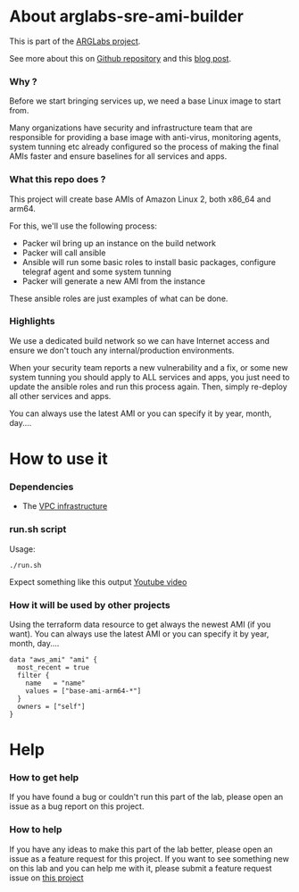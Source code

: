 # About arglabs-sre-ami-builder

This is part of the [ARGLabs project](https://www.arglabs.com.br).

See more about this on [Github repository](https://github.com/ARGLabs/arglabs-sre-ami-builder) and this [blog post](https://arglabs.com.br/2020/12/30/ami-builder/).

### Why ?
Before we start bringing services up, we need a base Linux image to start from.

Many organizations have security and infrastructure team that are responsible for providing a base image with anti-virus, monitoring agents, system tunning etc already configured so the process of making the final AMIs faster and ensure baselines for all services and apps.

### What this repo does ?
This project will create base AMIs of Amazon Linux 2, both x86_64 and arm64.

For this, we'll use the following process:
- Packer wil bring up an instance on the build network
- Packer will call ansible 
- Ansible will run some basic roles to install basic packages, configure telegraf agent and some system tunning
- Packer will generate a new AMI from the instance

These ansible roles are just examples of what can be done.

### Highlights
We use a dedicated build network so we can have Internet access and ensure we don't touch any internal/production environments.

When your security team reports a new vulnerability and a fix, or some new system tunning you should apply to ALL services and apps, you just need to update the ansible roles and run this process again. Then, simply re-deploy all other services and apps. 

You can always use the latest AMI or you can specify it by year, month, day....

# How to use it

### Dependencies
- The [VPC infrastructure](https://arglabs.com.br/2020/12/28/the-vpc-infrastructure/)


### run.sh script
Usage:
```shell
./run.sh 
```
Expect something like this output [Youtube video](https://www.youtube.com/watch?v=ABlVvJDJkvk)

### How it will be used by other projects
Using the terraform data resource to get always the newest AMI (if you want).
You can always use the latest AMI or you can specify it by year, month, day....

```
data "aws_ami" "ami" {
  most_recent = true
  filter {
    name   = "name"
    values = ["base-ami-arm64-*"]
  }
  owners = ["self"]
}
```




# Help
### How to get help
If you have found a bug or couldn't run this part of the lab, please open an issue as a bug report on this project.

### How to help
If you have any ideas to make this part of the lab better, please open an issue as a feature request for this project.
If you want to see something new on this lab and you can help me with it, please submit a feature request issue on [this project](https://github.com/ARGLabs/arglabs)

